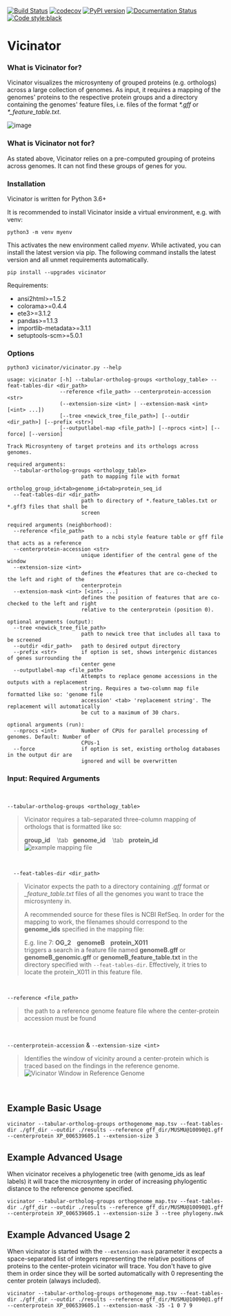 [![Build Status](https://www.travis-ci.org/ba1/Vicinator.svg?branch=master)](https://www.travis-ci.org/ba1/Vicinator) 
[![codecov](https://codecov.io/gh/ba1/Vicinator/branch/master/graph/badge.svg)](https://codecov.io/gh/ba1/Vicinator) 
[![PyPI version](https://badge.fury.io/py/Vicinator.svg)](https://badge.fury.io/py/Vicinator) 
[![Documentation Status](https://readthedocs.org/projects/vicinator/badge/?version=latest)](https://vicinator.readthedocs.io/en/latest/?badge=latest) 
[![Code style:black](https://img.shields.io/badge/code%20style-black-000000.svg)](https://github.com/psf/black)

# Vicinator

### What is Vicinator for?

Vicinator visualizes the microsynteny of grouped proteins (e.g. orthologs) across a large collection of genomes. 
As input, it requires a mapping of the genomes' proteins to the respective protein groups and a directory containing 
the genomes' feature files, i.e. files of the format *\*.gff* or *\*_feature_table.txt*.

![image](https://user-images.githubusercontent.com/8181764/104918766-86b5e980-5995-11eb-8a6b-9f2505c74973.png)


### What is Vicinator not for?

As stated above, Vicinator relies on a pre-computed grouping of proteins across genomes. It can not find these 
groups of genes for you.

### Installation

Vicinator is written for Python 3.6+

It is recommended to install Vicinator inside a virtual environment, e.g. with venv:

`python3 -m venv myenv`

This activates the new environment called *myenv*. While activated, you can install the latest version via pip. 
The following command installs the latest version and all unmet requirements automatically.

`pip install --upgrades vicinator`

Requirements:
  -    ansi2html>=1.5.2
  -    colorama>=0.4.4
  -    ete3>=3.1.2
  -    pandas>=1.1.3
  -    importlib-metadata>=3.1.1
  -    setuptools-scm>=5.0.1

### Options

```
python3 vicinator/vicinator.py --help
                                                                                                                                                                                                  
usage: vicinator [-h] --tabular-ortholog-groups <orthology_table> --feat-tables-dir <dir_path>
                 --reference <file_path> --centerprotein-accession <str>
                 (--extension-size <int> | --extension-mask <int> [<int> ...])
                 [--tree <newick_tree_file_path>] [--outdir <dir_path>] [--prefix <str>]
                 [--outputlabel-map <file_path>] [--nprocs <int>] [--force] [--version]

Track Microsynteny of target proteins and its orthologs across genomes.

required arguments:
  --tabular-ortholog-groups <orthology_table>
                        path to mapping file with format
                        ortholog_group_id<tab>genome_id<tab>protein_seq_id
  --feat-tables-dir <dir_path>
                        path to directory of *.feature_tables.txt or *.gff3 files that shall be
                        screen

required arguments (neighborhood):
  --reference <file_path>
                        path to a ncbi style feature table or gff file that acts as a reference
  --centerprotein-accession <str>
                        unique identifier of the central gene of the window
  --extension-size <int>
                        defines the #features that are co-checked to the left and right of the
                        centerprotein
  --extension-mask <int> [<int> ...]
                        defines the position of features that are co-checked to the left and right
                        relative to the centerprotein (position 0).

optional arguments (output):
  --tree <newick_tree_file_path>
                        path to newick tree that includes all taxa to be screened
  --outdir <dir_path>   path to desired output directory
  --prefix <str>        if option is set, shows intergenic distances of genes surrounding the
                        center gene
  --outputlabel-map <file_path>
                        Attempts to replace genome accessions in the outputs with a replacement
                        string. Requires a two-column map file formatted like so: 'genome file
                        accession' <tab> 'replacement string'. The replacement will automatically
                        be cut to a maximum of 30 chars.

optional arguments (run):
  --nprocs <int>        Number of CPUs for parallel processing of genomes. Default: Number of
                        CPUs-1
  --force               if option is set, existing ortholog databases in the output dir are
                        ignored and will be overwritten
```

### Input: Required Arguments

<br/>

`--tabular-ortholog-groups <orthology_table>`

>Vicinator requires a tab-separated three-column mapping of orthologs that is formatted like so:
>
> **group_id** &nbsp;&nbsp; \tab &nbsp;&nbsp;**genome_id** &nbsp;&nbsp; \tab &nbsp;&nbsp;**protein_id**
> ![example mapping file](https://user-images.githubusercontent.com/8181764/104924281-815c9d00-599d-11eb-9cb5-3e309f188bcd.png)

<br/>

`  --feat-tables-dir <dir_path>`

>Vicinator expects the path to a directory containing *.gff* format or *_feature_table.txt* 
> files of all the genomes you want to trace the microsynteny in.
>
> A recommended source for these files is NCBI RefSeq. In order for the mapping to work, the filenames 
> should correspond to the **genome_ids** specified in the mapping file:
> 
> E.g. line 7: **OG_2 &nbsp;&nbsp;  genomeB  &nbsp;&nbsp; protein_X011**
> <br/>
> triggers a search in a feature file named **genomeB.gff** or **genomeB_genomic.gff** or **genomeB_feature_table.txt** 
> in the directory specified with `--feat-tables-dir`. Effectively, it tries to locate the protein_X011 in this feature file. 

<br/>

`--reference <file_path>`
> the path to a reference genome feature file where the center-protein accession must be found

<br/>

`--centerprotein-accession` & `--extension-size <int>`

>Identifies the window of vicinity around a center-protein which is traced based on the findings in the reference 
> genome.  
> ![Vicinator Window in Reference Genome](https://user-images.githubusercontent.com/8181764/104915463-f83f6900-5990-11eb-9930-552b95109d16.png)

<br/>

## Example Basic Usage

`vicinator --tabular-ortholog-groups orthogenome_map.tsv --feat-tables-dir ./gff_dir --outdir ./results --reference gff_dir/MUSMU@10090@1.gff --centerprotein XP_006539605.1 --extension-size 3`

## Example Advanced Usage

When vicinator receives a phylogenetic tree (with genome_ids as leaf labels) it will trace the microsynteny in order of 
increasing phylogentic distance to the reference genome specified. 

`vicinator --tabular-ortholog-groups orthogenome_map.tsv --feat-tables-dir ./gff_dir --outdir ./results --reference gff_dir/MUSMU@10090@1.gff --centerprotein XP_006539605.1 --extension-size 3 --tree phylogeny.nwk`


## Example Advanced Usage 2

When vicinator is started with the `--extension-mask` parameter it excpects a space-separated list of integers representing
the relative positions of proteins to the center-protein vicinator will trace. You don't have to give
them in order since they will be sorted automatically with 0 representing the center protein (always included).

`vicinator --tabular-ortholog-groups orthogenome_map.tsv --feat-tables-dir ./gff_dir --outdir ./results --reference gff_dir/MUSMU@10090@1.gff --centerprotein XP_006539605.1 --extension-mask -35 -1 0 7 9`
